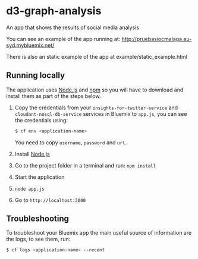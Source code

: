 # d3-graph-analysis
An app that shows the results of social media analysis

You can see an example of the app running at: http://pruebasiocmalaga.au-syd.mybluemix.net/

There is also an static example of the app at example/static_example.html

## Running locally

  The application uses [Node.js](http://nodejs.org/) and [npm](https://www.npmjs.com/) so you will have to download and install them as part of the steps below.

1. Copy the credentials from your `insights-for-twitter-service` and `cloudant-nosql-db-service` services in Bluemix to `app.js`, you can see the credentials using:

    ```sh
    $ cf env <application-name>
    ```

    You need to copy `username`, `password` and `url`.

2. Install [Node.js](http://nodejs.org/)
3. Go to the project folder in a terminal and run:
    `npm install`
4. Start the application
5.  `node app.js`
6. Go to `http://localhost:3000`

## Troubleshooting

To troubleshoot your Bluemix app the main useful source of information are the logs, to see them, run:

  ```sh
  $ cf logs <application-name> --recent
  ```

